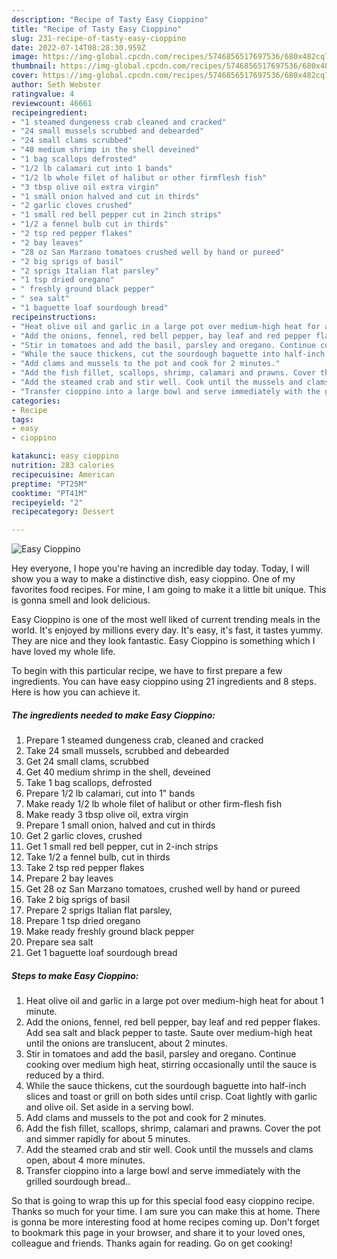 ```yaml
---
description: "Recipe of Tasty Easy Cioppino"
title: "Recipe of Tasty Easy Cioppino"
slug: 231-recipe-of-tasty-easy-cioppino
date: 2022-07-14T08:28:30.959Z
image: https://img-global.cpcdn.com/recipes/5746856517697536/680x482cq70/easy-cioppino-recipe-main-photo.jpg
thumbnail: https://img-global.cpcdn.com/recipes/5746856517697536/680x482cq70/easy-cioppino-recipe-main-photo.jpg
cover: https://img-global.cpcdn.com/recipes/5746856517697536/680x482cq70/easy-cioppino-recipe-main-photo.jpg
author: Seth Webster
ratingvalue: 4
reviewcount: 46661
recipeingredient:
- "1 steamed dungeness crab cleaned and cracked"
- "24 small mussels scrubbed and debearded"
- "24 small clams scrubbed"
- "40 medium shrimp in the shell deveined"
- "1 bag scallops defrosted"
- "1/2 lb calamari cut into 1 bands"
- "1/2 lb whole filet of halibut or other firmflesh fish"
- "3 tbsp olive oil extra virgin"
- "1 small onion halved and cut in thirds"
- "2 garlic cloves crushed"
- "1 small red bell pepper cut in 2inch strips"
- "1/2 a fennel bulb cut in thirds"
- "2 tsp red pepper flakes"
- "2 bay leaves"
- "28 oz San Marzano tomatoes crushed well by hand or pureed"
- "2 big sprigs of basil"
- "2 sprigs Italian flat parsley"
- "1 tsp dried oregano"
- " freshly ground black pepper"
- " sea salt"
- "1 baguette loaf sourdough bread"
recipeinstructions:
- "Heat olive oil and garlic in a large pot over medium-high heat for about 1 minute."
- "Add the onions, fennel, red bell pepper, bay leaf and red pepper flakes. Add sea salt and black pepper to taste. Saute over medium-high heat until the onions are translucent, about 2 minutes."
- "Stir in tomatoes and add the basil, parsley and oregano. Continue cooking over medium high heat, stirring occasionally until the sauce is reduced by a third."
- "While the sauce thickens, cut the sourdough baguette into half-inch slices and toast or grill on both sides until crisp. Coat lightly with garlic and olive oil. Set aside in a serving bowl."
- "Add clams and mussels to the pot and cook for 2 minutes."
- "Add the fish fillet, scallops, shrimp, calamari and prawns. Cover the pot and simmer rapidly for about 5 minutes."
- "Add the steamed crab and stir well. Cook until the mussels and clams open, about 4 more minutes."
- "Transfer cioppino into a large bowl and serve immediately with the grilled sourdough bread.."
categories:
- Recipe
tags:
- easy
- cioppino

katakunci: easy cioppino 
nutrition: 283 calories
recipecuisine: American
preptime: "PT25M"
cooktime: "PT41M"
recipeyield: "2"
recipecategory: Dessert

---
```



![Easy Cioppino](https://img-global.cpcdn.com/recipes/5746856517697536/680x482cq70/easy-cioppino-recipe-main-photo.jpg)

Hey everyone, I hope you're having an incredible day today. Today, I will show you a way to make a distinctive dish, easy cioppino. One of my favorites food recipes. For mine, I am going to make it a little bit unique. This is gonna smell and look delicious.



Easy Cioppino is one of the most well liked of current trending meals in the world. It's enjoyed by millions every day. It's easy, it's fast, it tastes yummy. They are nice and they look fantastic. Easy Cioppino is something which I have loved my whole life.


To begin with this particular recipe, we have to first prepare a few ingredients. You can have easy cioppino using 21 ingredients and 8 steps. Here is how you can achieve it.

<!--inarticleads1-->

##### The ingredients needed to make Easy Cioppino:

1. Prepare 1 steamed dungeness crab, cleaned and cracked
1. Take 24 small mussels, scrubbed and debearded
1. Get 24 small clams, scrubbed
1. Get 40 medium shrimp in the shell, deveined
1. Take 1 bag scallops, defrosted
1. Prepare 1/2 lb calamari, cut into 1&#34; bands
1. Make ready 1/2 lb whole filet of halibut or other firm-flesh fish
1. Make ready 3 tbsp olive oil, extra virgin
1. Prepare 1 small onion, halved and cut in thirds
1. Get 2 garlic cloves, crushed
1. Get 1 small red bell pepper, cut in 2-inch strips
1. Take 1/2 a fennel bulb, cut in thirds
1. Take 2 tsp red pepper flakes
1. Prepare 2 bay leaves
1. Get 28 oz San Marzano tomatoes, crushed well by hand or pureed
1. Take 2 big sprigs of basil
1. Prepare 2 sprigs Italian flat parsley,
1. Prepare 1 tsp dried oregano
1. Make ready  freshly ground black pepper
1. Prepare  sea salt
1. Get 1 baguette loaf sourdough bread




<!--inarticleads2-->

##### Steps to make Easy Cioppino:

1. Heat olive oil and garlic in a large pot over medium-high heat for about 1 minute.
1. Add the onions, fennel, red bell pepper, bay leaf and red pepper flakes. Add sea salt and black pepper to taste. Saute over medium-high heat until the onions are translucent, about 2 minutes.
1. Stir in tomatoes and add the basil, parsley and oregano. Continue cooking over medium high heat, stirring occasionally until the sauce is reduced by a third.
1. While the sauce thickens, cut the sourdough baguette into half-inch slices and toast or grill on both sides until crisp. Coat lightly with garlic and olive oil. Set aside in a serving bowl.
1. Add clams and mussels to the pot and cook for 2 minutes.
1. Add the fish fillet, scallops, shrimp, calamari and prawns. Cover the pot and simmer rapidly for about 5 minutes.
1. Add the steamed crab and stir well. Cook until the mussels and clams open, about 4 more minutes.
1. Transfer cioppino into a large bowl and serve immediately with the grilled sourdough bread..




So that is going to wrap this up for this special food easy cioppino recipe. Thanks so much for your time. I am sure you can make this at home. There is gonna be more interesting food at home recipes coming up. Don't forget to bookmark this page in your browser, and share it to your loved ones, colleague and friends. Thanks again for reading. Go on get cooking!
